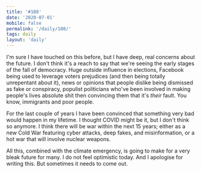 ```yaml
---
title: '#108'
date: '2020-07-01'
mobile: false
permalink: '/daily/108/'
tags: daily
layout: 'daily'
---
```


I'm sure I have touched on this before, but I have deep, real concerns about the future. I don't think it's a reach to say that we're seeing the early stages of the fall of democracy. Huge outside influence in elections, Facebook being used to leverage voters prejudices (and then being totally unrepentant about it), news or opinions that people dislike being dismissed as fake or conspiracy, populist politicians who've been involved in making people's lives absolute shit then convincing them that it's _their_ fault. You know, immigrants and poor people.

For the last couple of years I have been convinced that something very bad would happen in my lifetime. I thought COVID might be it, but I don't think so anymore. I think there will be war within the next 15 years; either as a new Cold War featuring cyber attacks, deep fakes, and misinformation, or a hot war that will involve nuclear weapons.

All this, combined with the climate emergency, is going to make for a very bleak future for many. I do not feel optimistic today. And I apologise for writing this. But sometimes it needs to come out.
